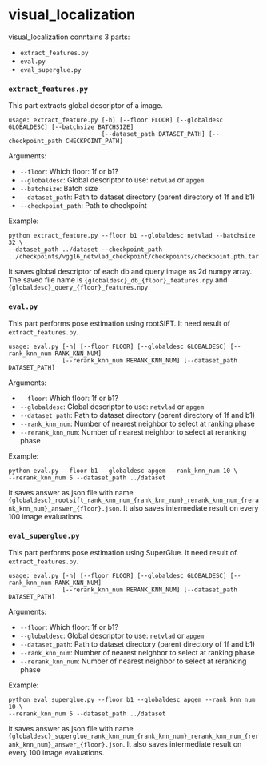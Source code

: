 # visual_localization

visual_localization conntains 3 parts:
 * `extract_features.py`
 * `eval.py`
 * `eval_superglue.py`


### `extract_features.py`
This part extracts global descriptor of a image.
```
usage: extract_feature.py [-h] [--floor FLOOR] [--globaldesc GLOBALDESC] [--batchsize BATCHSIZE] 
                          [--dataset_path DATASET_PATH] [--checkpoint_path CHECKPOINT_PATH]
```
Arguments:
* `--floor`: Which floor: 1f or b1?
* `--globaldesc`: Global descriptor to use: `netvlad` or `apgem`
* `--batchsize`: Batch size
* `--dataset_path`: Path to dataset directory (parent directory of 1f and b1)
* `--checkpoint_path`: Path to checkpoint

Example:
```
python extract_feature.py --floor b1 --globaldesc netvlad --batchsize 32 \
--dataset_path ../dataset --checkpoint_path ../checkpoints/vgg16_netvlad_checkpoint/checkpoints/checkpoint.pth.tar
```
It saves global descriptor of each db and query image as 2d numpy array. The saved file name is `{globaldesc}_db_{floor}_features.npy` and `{globaldesc}_query_{floor}_features.npy`

### `eval.py`
This part performs pose estimation using rootSIFT. It need result of `extract_features.py`.
```
usage: eval.py [-h] [--floor FLOOR] [--globaldesc GLOBALDESC] [--rank_knn_num RANK_KNN_NUM] 
               [--rerank_knn_num RERANK_KNN_NUM] [--dataset_path DATASET_PATH]
```
Arguments:
* `--floor`: Which floor: 1f or b1?
* `--globaldesc`: Global descriptor to use: `netvlad` or `apgem`
* `--dataset_path`: Path to dataset directory (parent directory of 1f and b1)
* `--rank_knn_num`: Number of nearest neighbor to select at ranking phase
* `--rerank_knn_num`: Number of nearest neighbor to select at reranking phase

Example:
```
python eval.py --floor b1 --globaldesc apgem --rank_knn_num 10 \
--rerank_knn_num 5 --dataset_path ../dataset
```

It saves answer as json file with name `{globaldesc}_rootsift_rank_knn_num_{rank_knn_num}_rerank_knn_num_{rerank_knn_num}_answer_{floor}.json`. It also saves intermediate result on every 100 image evaluations.


### `eval_superglue.py`
This part performs pose estimation using SuperGlue. It need result of `extract_features.py`.
```
usage: eval.py [-h] [--floor FLOOR] [--globaldesc GLOBALDESC] [--rank_knn_num RANK_KNN_NUM] 
               [--rerank_knn_num RERANK_KNN_NUM] [--dataset_path DATASET_PATH]
```
Arguments:
* `--floor`: Which floor: 1f or b1?
* `--globaldesc`: Global descriptor to use: `netvlad` or `apgem`
* `--dataset_path`: Path to dataset directory (parent directory of 1f and b1)
* `--rank_knn_num`: Number of nearest neighbor to select at ranking phase
* `--rerank_knn_num`: Number of nearest neighbor to select at reranking phase

Example:
```
python eval_superglue.py --floor b1 --globaldesc apgem --rank_knn_num 10 \
--rerank_knn_num 5 --dataset_path ../dataset
```

It saves answer as json file with name `{globaldesc}_superglue_rank_knn_num_{rank_knn_num}_rerank_knn_num_{rerank_knn_num}_answer_{floor}.json`. It also saves intermediate result on every 100 image evaluations.
